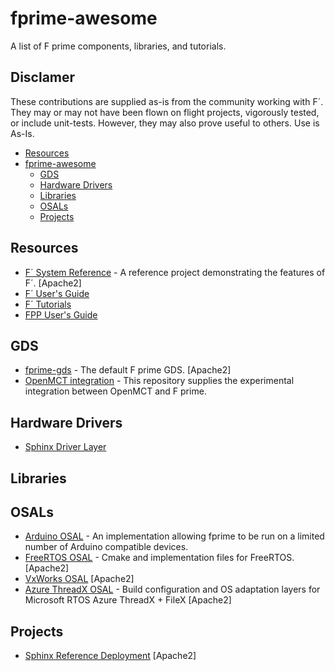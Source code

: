 # fprime-awesome
A list of F prime components, libraries, and tutorials.

## Disclamer
These contributions are supplied as-is from the community working with F´. They may or may not have been flown on flight projects, vigorously tested, or include unit-tests. However, they may also prove useful to others. Use is As-Is.

- [Resources](#resources)
- [fprime-awesome](#fprime-awesome)
    - [GDS](#gds)
    - [Hardware Drivers](#hardware-drivers)
    - [Libraries](#libraries)
    - [OSALs](#osals)
    - [Projects](#projects)

## Resources

* [F´ System Reference](https://github.com/fprime-community/fprime-system-reference) - A reference project demonstrating the features of F´. [Apache2]
* [F´ User's Guide](https://nasa.github.io/fprime/UsersGuide/guide.html)
* [F´ Tutorials](https://nasa.github.io/fprime/Tutorials/README.html)
* [FPP User's Guide](https://fprime-community.github.io/fpp/fpp-users-guide.html)

## GDS

* [fprime-gds](https://github.com/fprime-community/fprime-gds) - The default F prime GDS. [Apache2]
* [OpenMCT integration](https://github.com/fprime-community/fprime-openmct-integration) - This repository supplies the experimental integration between OpenMCT and F prime.

## Hardware Drivers

* [Sphinx Driver Layer](https://github.com/fprime-community/fprime-sphinx-drivers)

## Libraries

## OSALs

* [Arduino OSAL](https://github.com/fprime-community/fprime-arduino) - An implementation allowing fprime to be run on a limited number of Arduino compatible devices.
* [FreeRTOS OSAL](https://github.com/fprime-community/fprime-freertos) - Cmake and implementation files for FreeRTOS. [Apache2]
* [VxWorks OSAL](https://github.com/fprime-community/fprime-vxworks) [Apache2]
* [Azure ThreadX OSAL](https://github.com/fprime-community/fprime-azure-threadx/tree/fprime-azure-threadx-cmjl-14-01-2022-v00) - Build configuration and OS adaptation layers for Microsoft RTOS Azure ThreadX + FileX [Apache2]

## Projects

* [Sphinx Reference Deployment](https://github.com/fprime-community/fprime-sphinx) [Apache2]

